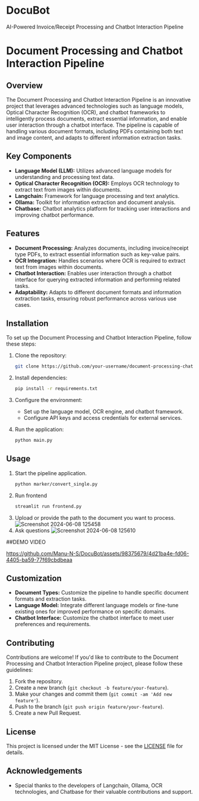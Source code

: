 # DocuBot
 AI-Powered Invoice/Receipt Processing and Chatbot Interaction Pipeline
# Document Processing and Chatbot Interaction Pipeline

## Overview

The Document Processing and Chatbot Interaction Pipeline is an innovative project that leverages advanced technologies such as language models, Optical Character Recognition (OCR), and chatbot frameworks to intelligently process documents, extract essential information, and enable user interaction through a chatbot interface. The pipeline is capable of handling various document formats, including PDFs containing both text and image content, and adapts to different information extraction tasks.

## Key Components

- **Language Model (LLM):** Utilizes advanced language models for understanding and processing text data.
- **Optical Character Recognition (OCR):** Employs OCR technology to extract text from images within documents.
- **Langchain:** Framework for language processing and text analytics.
- **Ollama:** Toolkit for information extraction and document analysis.
- **Chatbase:** Chatbot analytics platform for tracking user interactions and improving chatbot performance.

## Features

- **Document Processing:** Analyzes documents, including invoice/receipt type PDFs, to extract essential information such as key-value pairs.
- **OCR Integration:** Handles scenarios where OCR is required to extract text from images within documents.
- **Chatbot Interaction:** Enables user interaction through a chatbot interface for querying extracted information and performing related tasks.
- **Adaptability:** Adapts to different document formats and information extraction tasks, ensuring robust performance across various use cases.

## Installation

To set up the Document Processing and Chatbot Interaction Pipeline, follow these steps:

1. Clone the repository:

   ```bash
   git clone https://github.com/your-username/document-processing-chatbot-pipeline.git
   ```

2. Install dependencies:

   ```bash
   pip install -r requirements.txt
   ```

3. Configure the environment:

   - Set up the language model, OCR engine, and chatbot framework.
   - Configure API keys and access credentials for external services.

4. Run the application:

   ```bash
   python main.py
   ```

## Usage

1. Start the pipeline application.
   ```bash
   python marker/convert_single.py
   ```
2. Run frontend
   ```bash
   streamlit run frontend.py
   ```  
4. Upload or provide the path to the document you want to process.
   ![Screenshot 2024-06-08 125458](https://github.com/Manu-N-S/DocuBot/assets/98375679/f0e26167-8dc5-40eb-9b16-a16598f21ff0)
5. Ask questions
   ![Screenshot 2024-06-08 125610](https://github.com/Manu-N-S/DocuBot/assets/98375679/28945ae8-660b-4ffe-a12e-324ffd49a231)

##DEMO VIDEO


https://github.com/Manu-N-S/DocuBot/assets/98375679/4d21ba4e-fd06-4405-ba59-77f69cbdbeaa





## Customization

- **Document Types:** Customize the pipeline to handle specific document formats and extraction tasks.
- **Language Model:** Integrate different language models or fine-tune existing ones for improved performance on specific domains.
- **Chatbot Interface:** Customize the chatbot interface to meet user preferences and requirements.

## Contributing

Contributions are welcome! If you'd like to contribute to the Document Processing and Chatbot Interaction Pipeline project, please follow these guidelines:

1. Fork the repository.
2. Create a new branch (`git checkout -b feature/your-feature`).
3. Make your changes and commit them (`git commit -am 'Add new feature'`).
4. Push to the branch (`git push origin feature/your-feature`).
5. Create a new Pull Request.

## License

This project is licensed under the MIT License - see the [LICENSE](LICENSE) file for details.

## Acknowledgements

- Special thanks to the developers of Langchain, Ollama, OCR technologies, and Chatbase for their valuable contributions and support.
